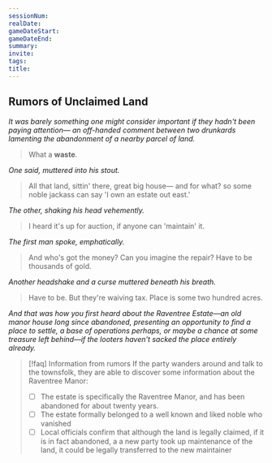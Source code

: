 ```yaml
---
sessionNum:
realDate:
gameDateStart:
gameDateEnd:
summary:
invite:
tags:
title:
---
```



## Rumors of Unclaimed Land
*It was barely something one might consider important if they hadn't been paying attention— an off-handed comment between two drunkards lamenting the abandonment of a nearby parcel of land.*

> What a **waste**.

*One said, muttered into his stout.*

> All that land, sittin' there, great big house— and for what? so some noble jackass can say 'I own an estate out east.'

*The other, shaking his head vehemently.*

> I heard it's up for auction, if anyone can 'maintain' it.

*The first man spoke, emphatically.*

> And who's got the money? Can you imagine the repair? Have to be thousands of gold.

*Another headshake and a curse muttered beneath his breath.*

> Have to be. But they're waiving tax. Place is some two hundred acres.

*And that was how you first heard about the Raventree Estate—an old manor house long since abandoned, presenting an opportunity to find a place to settle, a base of operations perhaps, or maybe a chance at some treasure left behind—if the looters haven't sacked the place entirely already.*


> [!faq] Information from rumors
> If the party wanders around and talk to the townsfolk, they are able to discover some information about the Raventree Manor:
> - [ ] The estate is specifically the Raventree Manor, and has been abandoned for about twenty years.
> - [ ] The estate formally belonged to a well known and liked noble who vanished
> - [ ] Local officials confirm that although the land is legally claimed, if it is in fact abandoned, a a new party took up maintenance of the land, it could be legally transferred to the new maintainer
